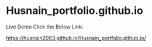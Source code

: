 # Husnain_portfolio.github.io

Live Demo Click the Below Link:

https://husnain2003.github.io/Husnain_portfolio.github.io/
